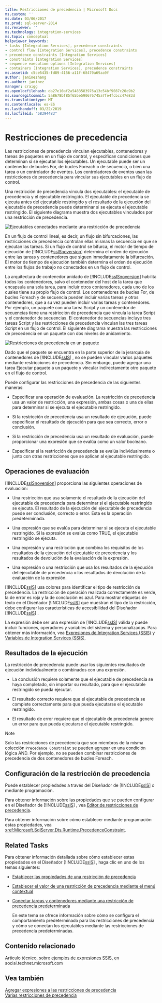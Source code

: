 ```yaml
---
title: Restricciones de precedencia | Microsoft Docs
ms.custom: ''
ms.date: 03/06/2017
ms.prod: sql-server-2014
ms.reviewer: ''
ms.technology: integration-services
ms.topic: conceptual
helpviewer_keywords:
- tasks [Integration Services], precedence constraints
- control flow [Integration Services], precedence constraints
- precedence constraints [Integration Services]
- constraints [Integration Services]
- sequence execution options [Integration Services]
- containers [Integration Services], precedence constraints
ms.assetid: c5ce5435-fd89-4156-a11f-68470a69aa9f
author: janinezhang
ms.author: janinez
manager: craigg
ms.openlocfilehash: da27e10af2a5483583976a13e54bf9087c20e9b2
ms.sourcegitcommit: 5a8678bf85f65be590676745a7fe4fcbcc47e83d
ms.translationtype: MT
ms.contentlocale: es-ES
ms.lasthandoff: 03/22/2019
ms.locfileid: "58394483"
---
```

# <a name="precedence-constraints"></a>Restricciones de precedencia
  Las restricciones de precedencia vinculan ejecutables, contenedores y tareas de paquetes en un flujo de control, y especifican condiciones que determinan si se ejecutan los ejecutables. Un ejecutable puede ser un contenedor de bucles For, de bucles Foreach o de secuencia, o bien una tarea o un controlador de eventos. Los controladores de eventos usan las restricciones de precedencia para vincular sus ejecutables en un flujo de control.  
  
 Una restricción de precedencia vincula dos ejecutables: el ejecutable de precedencia y el ejecutable restringido. El ejecutable de precedencia se ejecuta antes del ejecutable restringido y el resultado de la ejecución del ejecutable de precedencia puede determinar si se ejecuta el ejecutable restringido. El siguiente diagrama muestra dos ejecutables vinculados por una restricción de precedencia.  
  
 ![Ejecutables conectados mediante una restricción de precedencia](../media/ssis-pcsimple.gif "Executables connected by a precedence constraint")  
  
 En un flujo de control lineal, es decir, un flujo sin bifurcaciones, las restricciones de precedencia controlan ellas mismas la secuencia en que se ejecutan las tareas. Si un flujo de control se bifurca, el motor de tiempo de ejecución de [!INCLUDE[ssISnoversion](../../../includes/ssisnoversion-md.md)] determina el orden de ejecución entre las tareas y contenedores que siguen inmediatamente la bifurcación. El motor de tiempo de ejecución también determina el orden de ejecución entre los flujos de trabajo no conectados en un flujo de control.  
  
 La arquitectura de contenedor anidado de [!INCLUDE[ssISnoversion](../../../includes/ssisnoversion-md.md)] habilita todos los contenedores, salvo el contenedor del host de la tarea que encapsula una sola tarea, para incluir otros contenedores, cada uno de los cuales tiene su propio flujo de control. Los contenedores de bucles For, de bucles Foreach y de secuencia pueden incluir varias tareas y otros contenedores, que a su vez pueden incluir varias tareas y contenedores. Por ejemplo, un paquete con una tarea Script y un contenedor de secuencias tiene una restricción de precedencia que vincula la tarea Script y el contenedor de secuencias. El contenedor de secuencias incluye tres tareas Script y las restricciones de precedencia vinculan las tres tareas Script en un flujo de control. El siguiente diagrama muestra las restricciones de precedencia en un paquete con dos niveles de anidamiento.  
  
 ![Restricciones de precedencia en un paquete](../media/mw-dts-12.gif "Precedence contraints in a package")  
  
 Dado que el paquete se encuentra en la parte superior de la jerarquía de contenedores de [!INCLUDE[ssIS](../../../includes/ssis-md.md)] , no se pueden vincular varios paquetes mediante restricciones de precedencia. Sin embargo, puede agregar una tarea Ejecutar paquete a un paquete y vincular indirectamente otro paquete en el flujo de control.  
  
 Puede configurar las restricciones de precedencia de las siguientes maneras:  
  
-   Especificar una operación de evaluación. La restricción de precedencia usa un valor de restricción, una expresión, ambas cosas o una de ellas para determinar si se ejecuta el ejecutable restringido.  
  
-   Si la restricción de precedencia usa un resultado de ejecución, puede especificar el resultado de ejecución para que sea correcto, error o conclusión.  
  
-   Si la restricción de precedencia usa un resultado de evaluación, puede proporcionar una expresión que se evalúa como un valor booleano.  
  
-   Especificar si la restricción de precedencia se evalúa individualmente o junto con otras restricciones que se aplican al ejecutable restringido.  
  
## <a name="evaluation-operations"></a>Operaciones de evaluación  
 [!INCLUDE[ssISnoversion](../../../includes/ssisnoversion-md.md)] proporciona las siguientes operaciones de evaluación:  
  
-   Una restricción que usa solamente el resultado de la ejecución del ejecutable de precedencia para determinar si el ejecutable restringido se ejecuta. El resultado de la ejecución del ejecutable de precedencia puede ser conclusión, correcto o error. Esta es la operación predeterminada.  
  
-   Una expresión que se evalúa para determinar si se ejecuta el ejecutable restringido. Si la expresión se evalúa como TRUE, el ejecutable restringido se ejecuta.  
  
-   Una expresión y una restricción que combina los requisitos de los resultados de la ejecución del ejecutable de precedencia y los resultados de devolución de la evaluación de la expresión.  
  
-   Una expresión o una restricción que usa los resultados de la ejecución del ejecutable de precedencia o los resultados de devolución de la evaluación de la expresión.  
  
 [!INCLUDE[ssIS](../../../includes/ssis-md.md)] usa colores para identificar el tipo de restricción de precedencia. La restricción de operación realizada correctamente es verde, la de error es roja y la de conclusión es azul. Para mostrar etiquetas de texto en el Diseñador [!INCLUDE[ssIS](../../../includes/ssis-md.md)] que muestran el tipo de la restricción, debe configurar las características de accesibilidad del Diseñador [!INCLUDE[ssIS](../../../includes/ssis-md.md)] .  
  
 La expresión debe ser una expresión de [!INCLUDE[ssIS](../../../includes/ssis-md.md)] válida y puede incluir funciones, operadores y variables del sistema y personalizadas. Para obtener más información, vea [Expresiones de Integration Services &#40;SSIS&#41;](../expressions/integration-services-ssis-expressions.md) y [Variables de Integration Services &#40;SSIS&#41;](../integration-services-ssis-variables.md).  
  
## <a name="execution-results"></a>Resultados de la ejecución  
 La restricción de precedencia puede usar los siguientes resultados de ejecución individualmente o combinados con una expresión.  
  
-   La conclusión requiere solamente que el ejecutable de precedencia se haya completado, sin importar su resultado, para que el ejecutable restringido se pueda ejecutar.  
  
-   El resultado correcto requiere que el ejecutable de precedencia se complete correctamente para que pueda ejecutarse el ejecutable restringido.  
  
-   El resultado de error requiere que el ejecutable de precedencia genere un error para que pueda ejecutarse el ejecutable restringido.  
  
> [!NOTE]  
>  Solo las restricciones de precedencia que son miembros de la misma colección `Precedence Constraint` se pueden agrupar en una condición lógica AND. Por ejemplo, no se pueden combinar restricciones de precedencia de dos contenedores de bucles Foreach.  
  
## <a name="configuration-of-the-precedence-constraint"></a>Configuración de la restricción de precedencia  
 Puede establecer propiedades a través del Diseñador de [!INCLUDE[ssIS](../../../includes/ssis-md.md)] o mediante programación.  
  
 Para obtener información sobre las propiedades que se pueden configurar en el Diseñador de [!INCLUDE[ssIS](../../../includes/ssis-md.md)] , vea [Editor de restricciones de precedencia](../precedence-constraint-editor.md).  
  
 Para obtener información sobre cómo establecer mediante programación estas propiedades, vea <xref:Microsoft.SqlServer.Dts.Runtime.PrecedenceConstraint>.  
  
## <a name="related-tasks"></a>Related Tasks  
 Para obtener información detallada sobre cómo establecer estas propiedades en el Diseñador [!INCLUDE[ssIS](../../../includes/ssis-md.md)] , haga clic en uno de los temas siguientes:  
  
-   [Establecer las propiedades de una restricción de precedencia](../set-the-properties-of-a-precedence-constraint.md)  
  
-   [Establecer el valor de una restricción de precedencia mediante el menú contextual](../set-the-value-of-a-precedence-constraint-by-using-the-shortcut-menu.md)  
  
-   [Conectar tareas y contenedores mediante una restricción de precedencia predeterminada](../connect-tasks-and-containers-by-using-a-default-precedence-constraint.md)  
  
     En este tema se ofrece información sobre cómo se configura el comportamiento predeterminado para las restricciones de precedencia y cómo se conectan los ejecutables mediante las restricciones de precedencia predeterminadas.  
  
## <a name="related-content"></a>Contenido relacionado  
 Artículo técnico, sobre [ejemplos de expresiones SSIS](https://go.microsoft.com/fwlink/?LinkId=220761), en social.technet.microsoft.com  
  
## <a name="see-also"></a>Vea también  
 [Agregar expresiones a las restricciones de precedencia](../add-expressions-to-precedence-constraints.md)   
 [Varias restricciones de precedencia](../multiple-precedence-constraints.md)  
  
  
